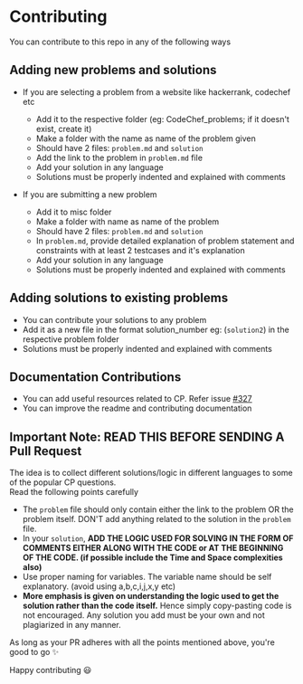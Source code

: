 # Contributing
You can contribute to this repo in any of the following ways
## Adding new problems and solutions

* If you are selecting a problem from a website like hackerrank, codechef etc
  * Add it to the respective folder (eg: CodeChef_problems; if it doesn't exist, create it)
  * Make a folder with the name as name of the problem given
  * Should have 2 files: `problem.md` and `solution`
  * Add the link to the problem in `problem.md` file
  * Add your solution in any language
  * Solutions must be properly indented and explained with comments

* If you are submitting a new problem
  * Add it to misc folder 
  * Make a folder with name as name of the problem
  * Should have 2 files: `problem.md` and `solution`
  * In `problem.md`, provide detailed explanation of problem statement and constraints with at least 2 testcases and it's explanation
  * Add your solution in any language
  * Solutions must be properly indented and explained with comments

## Adding solutions to existing problems
* You can contribute your solutions to any problem
* Add it as a new file in the format solution_number eg: (`solution2`) in the respective problem folder
* Solutions must be properly indented and explained with comments

## Documentation Contributions
* You can add useful resources related to CP. Refer issue [#327](https://github.com/Vishruth-S/CompetitiveCode/issues/327)
* You can improve the readme and contributing documentation

## Important Note: READ THIS BEFORE SENDING A Pull Request

The idea is to collect different solutions/logic in different languages to some of the popular CP questions.  
Read the following points carefully
* The `problem` file should only contain either the link to the problem OR the problem itself. DON'T add anything related to the solution in the `problem` file.
* In your `solution`, **ADD THE LOGIC USED FOR SOLVING IN THE FORM OF COMMENTS EITHER ALONG WITH THE CODE or AT THE BEGINNING OF THE CODE. (if possible include the Time and Space complexities also)**
* Use proper naming for variables. The variable name should be self explanatory. (avoid using a,b,c,i,j,x,y etc)
* **More emphasis is given on understanding the logic used to get the solution rather than the code itself.** Hence simply copy-pasting code is not encouraged. 
Any solution you add must be your own and not plagiarized in any manner. 

As long as your PR adheres with all the points mentioned above, you're good to go :sparkles:

Happy contributing :smiley:
